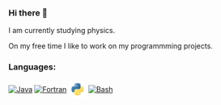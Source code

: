 ### Hi there 👋

I am currently studying physics. 

On my free time I like to work on my programmming projects.
<!--
**oskarTom/oskarTom** is a ✨ _special_ ✨ repository because its `README.md` (this file) appears on your GitHub profile.

Here are some ideas to get you started:

- 🔭 I’m currently working on ...
- 🌱 I’m currently learning ...
- 👯 I’m looking to collaborate on ...
- 🤔 I’m looking for help with ...
- 💬 Ask me about ...
- 📫 How to reach me: ...
- 😄 Pronouns: ...
- ⚡ Fun fact: ...
-->

### Languages:
[<img align="middle" alt="Java" width="30px" src="https://upload.wikimedia.org/wikipedia/en/thumb/3/30/Java_programming_language_logo.svg/234px-Java_programming_language_logo.svg.png" />](https://github.com/topics/java) [<img align="middle" alt="Fortran" width="30px" src="https://upload.wikimedia.org/wikipedia/commons/thumb/b/b8/Fortran_logo.svg/1280px-Fortran_logo.svg.png" />](https://github.com/topics/fortran) [<img align="middle" alt="Python" width="35px" src="https://raw.githubusercontent.com/github/explore/80688e429a7d4ef2fca1e82350fe8e3517d3494d/topics/python/python.png" />](https://github.com/topics/python) [<img align="middle" alt="Bash" height="30px" src="https://upload.wikimedia.org/wikipedia/commons/thumb/8/82/Gnu-bash-logo.svg/216px-Gnu-bash-logo.svg.png" />](https://github.com/topics/bash)
